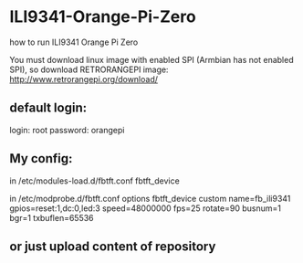 # ILI9341-Orange-Pi-Zero
how to run ILI9341 Orange Pi Zero

You must download linux image with enabled SPI (Armbian has not enabled SPI), 
so download RETRORANGEPI image:
http://www.retrorangepi.org/download/

default login:
--------------
login: root
password: orangepi


My config:
--------------
in
/etc/modules-load.d/fbtft.conf
fbtft_device

in
/etc/modprobe.d/fbtft.conf
options fbtft_device custom name=fb_ili9341 gpios=reset:1,dc:0,led:3 speed=48000000 fps=25 rotate=90 busnum=1 bgr=1 txbuflen=65536

or just upload content of repository
--------------

